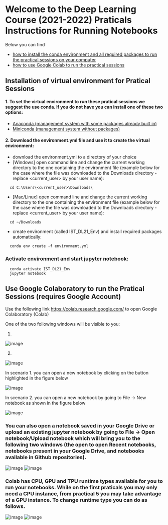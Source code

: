 # Welcome to the Deep Learning Course (2021-2022) Praticals Instructions for Running Notebooks

Below you can find 
- [how to install the conda environment and all required packages to run the practical sessions on your computer](##installation-of-virtual-environment-for-pratical-sessions)
- [how to use Google Colab to run the practical sessions](##)

## Installation of virtual environment for Pratical Sessions
#### 1. To set the virtual environment to run these pratical sessions we suggest the use conda. If you do not have you can install one of these two options:
  - [Anaconda (management system with some packages already built in)](https://docs.anaconda.com/anaconda/install/)
  - [Miniconda (management system without packages)](https://docs.conda.io/projects/conda/en/latest/user-guide/install/)

#### 2. Download the environment.yml file and use it to create the virtual environment: 
  - download the environment.yml to a directory of your choice
  - \[Windows\] open command line and change the current working directory to the one containing the environment file (example below for the case where the file was downloaded to the Downloads directory - replace <current_user> by your user name):
  ```
    cd C:\Users\<current_user>\Downloads\
  ```
  - \[Mac/Linux\] open command line and change the current working directory to the one containing the environment file (example below for the case where the file was downloaded to the Downloads directory - replace <current_user> by your user name):
  ```
    cd ~/Downloads
  ```
  - create environment (called IST_DL21_Env) and install required packages automatically:
  ```
    conda env create -f environment.yml
  ```

### Activate environment and start jupyter notebook:
  ```
    conda activate IST_DL21_Env
    jupyter notebook
  ```

## Use Google Colaboratory to run the Pratical Sessions (requires Google Account)

Use the following link https://colab.research.google.com/ to open Google Colaboratory (Colab)

One of the two following windows will be visible to you:

1. 
![image](https://drive.google.com/uc?export=view&id=122-tpn4ed2BultopLdz_FawBzskCCL1j)

2.
![image](https://drive.google.com/uc?export=view&id=1pcVmxji53WDThx5cIHFdorlOWBvDRs7E)

In scenario 1. you can open a new notebook by clicking on the button highlighted in the figure below

![image](https://drive.google.com/uc?export=view&id=1hqPFyUBDqxXzky7Ly0cjsRqnIYQeYARW)

In scenario 2. you can open a new notebook by going to File -> New notebook as shown in the figure below

![image](https://drive.google.com/uc?export=view&id=1e3gLgyaivmadWUg7lYJ4PJI9N0C0bQbB)

### You can also open a notebook saved in your Google Drive or upload an existing jupyter notebook by going to File -> Open notebook/Upload notebook which will bring you to the following two windows (the open to open Recent notebooks, notebooks present in your Google Drive, and notebooks available in Github repositories).

![image](https://drive.google.com/uc?export=view&id=13f73tuf-sN4Yvxmt7g6x06tWxPWb2nWW)
![image](https://drive.google.com/uc?export=view&id=1qtRsStdt385TC1IH0Nh39ku_J67n-KkP)

### Colab has CPU, GPU and TPU runtime types available for you to run your notebooks. While on the first praticals you may only need a CPU instance, from practical 5 you may take advantage of a GPU instance. To change runtime type you can do as follows.

![image](https://drive.google.com/uc?export=view&id=1VY3Db62VAVLsGae5CpasG9uUsJxqa_R3)
![image](https://drive.google.com/uc?export=view&id=1PXhZnaAwCrdi5ZpTMqWia87xpg2ImuS1)
